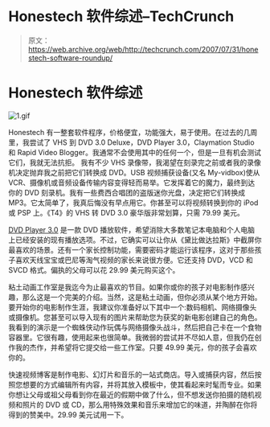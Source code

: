 # Honestech 软件综述–TechCrunch

> 原文：<https://web.archive.org/web/http://techcrunch.com/2007/07/31/honestech-software-roundup/>

# Honestech 软件综述

![1.gif](img/a294fc0813768efc1e827d167944f769.png)

Honestech 有一整套软件程序，价格便宜，功能强大，易于使用。在过去的几周里，我尝试了 VHS 到 DVD 3.0 Deluxe，DVD Player 3.0，Claymation Studio 和 Rapid Video Blogger。我通常不会使用其中的任何一个，但是一旦有机会测试它们，我就无法抗拒。
 我有不少 VHS 录像带，我渴望在刻录完之前或者我的录像机决定抛弃我之前把它们转换成 DVD。USB 视频捕获设备(又名 My-vidbox)使从 VCR、摄像机或音频设备传输内容变得轻而易举。它发挥着它的魔力，最终到达你的 DVD 刻录机。我有一些费西合唱团的盗版迷你光盘，决定把它们转换成 MP3。它太简单了，我真后悔没有早点用它。你甚至可以将视频转换到你的 iPod 或 PSP 上。《T4》的 VHS 转 DVD 3.0 豪华版非常划算，只需 79.99 美元。

[DVD Player 3.0](https://web.archive.org/web/20201124014642/http://www.honestech.com/main/dvd_player.asp?path=TV%20%26%20Video) 是一款 DVD 播放软件，希望消除大多数笔记本电脑和个人电脑上已经安装的现有播放选项。不过，它确实可以让你从《黛比做达拉斯》中截屏你最喜欢的场景。还有一个家长控制功能，需要密码才能运行该程序，这对于那些孩子喜欢天线宝宝或巴尼等淘气视频的家长来说很方便。它还支持 DVD，VCD 和 SVCD 格式。偏执的父母可以花 29.99 美元购买这个。

粘土动画工作室是我迄今为止最喜欢的节目。如果你或你的孩子对电影制作感兴趣，那么这是一个完美的介绍。当然，这是粘土动画，但你必须从某个地方开始。要开始你的电影制作生涯，我建议你准备好以下其中一个:数码相机、网络摄像头或摄像机。您甚至可以导入现有的图片来帮助您为获奖的新电影创建自己的角色。我看到的演示是一个蜘蛛侠动作玩偶与网络摄像头战斗，然后把自己卡在一个食物容器里。它很有趣，使用起来也很简单。我微弱的尝试并不尽如人意，但我仍在创作我的杰作，并希望将它提交给一些工作室。只要 49.99 美元，你的孩子会喜欢你的。

快速视频博客是制作电影、幻灯片和音乐的一站式商店。导入或捕获内容，然后按照您想要的方式编辑所有内容，并将其放入模板中，使其看起来时髦而专业。如果你想让父母或祖父母看到你在最近的假期中做了什么，但不想发送你拍摄的随机视频和照片的 DVD 或 CD，那么用特殊效果和音乐来增加它的味道，并陶醉在你将得到的赞美中。29.99 美元试用一下。
